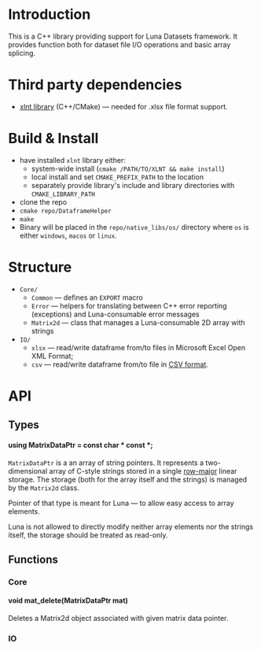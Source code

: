 # Introduction
This is a C++ library providing support for Luna Datasets framework. It provides function both for dataset file I/O operations and basic array splicing.

# Third party dependencies
* [xlnt library](https://github.com/tfussell/xlnt) (C++/CMake) — needed for .xlsx file format support.

# Build & Install
* have installed `xlnt` library either:
  * system-wide install (`cmake /PATH/TO/XLNT && make install`)
  * local install and set `CMAKE_PREFIX_PATH` to the location
  * separately provide library's include and library directories with `CMAKE_LIBRARY_PATH`
* clone the repo
* `cmake repo/DataframeHelper`
* `make`
* Binary will be placed in the `repo/native_libs/os/` directory where `os` is either `windows`, `macos` or `linux`.

# Structure

* `Core/`
  * `Common` — defines an `EXPORT` macro
  * `Error` — helpers for translating between C++ error reporting (exceptions) and Luna-consumable error messages
  * `Matrix2d` — class that manages a Luna-consumable 2D array with strings
* `IO/`
  * `xlsx` — read/write dataframe from/to files in Microsoft Excel Open XML Format;
  * `csv` — read/write dataframe from/to file in [CSV format](https://tools.ietf.org/html/rfc4180).

# API

## Types
#### using MatrixDataPtr = const char * const *;
`MatrixDataPtr` is a an array of string pointers. It represents a two-dimensional array of C-style strings stored in a single [row-major](https://en.wikipedia.org/wiki/Row-_and_column-major_order#/media/File:Row_and_column_major_order.svg) linear storage. The storage (both for the array itself and the strings) is managed by the `Matrix2d` class.

Pointer of that type is meant for Luna — to allow easy access to array elements.

Luna is not allowed to directly modify neither array elements nor the strings itself, the storage should be treated as read-only.

## Functions
### Core
#### void mat_delete(MatrixDataPtr mat)
Deletes a Matrix2d object associated with given matrix data pointer.

### IO